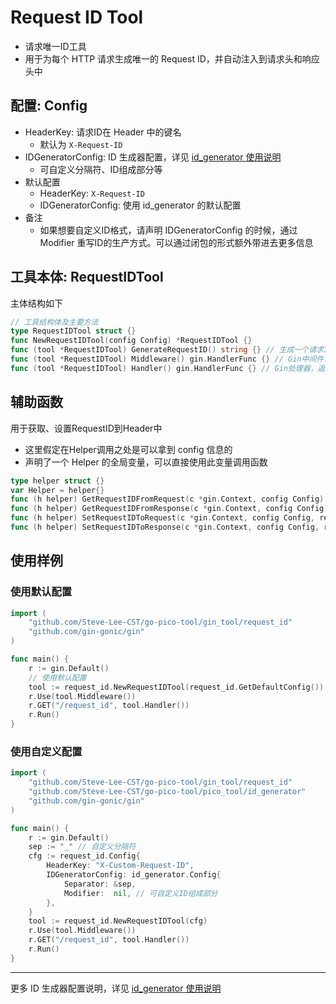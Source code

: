 # Request ID Tool

- 请求唯一ID工具
- 用于为每个 HTTP 请求生成唯一的 Request ID，并自动注入到请求头和响应头中

## 配置: Config

- HeaderKey: 请求ID在 Header 中的键名
    - 默认为 `X-Request-ID`
- IDGeneratorConfig: ID 生成器配置，详见 [id_generator 使用说明](../../pico_tool/id_generator/_readme.cn.md)
    - 可自定义分隔符、ID组成部分等
- 默认配置
    - HeaderKey: `X-Request-ID`
    - IDGeneratorConfig: 使用 id_generator 的默认配置
- 备注
    - 如果想要自定义ID格式，请声明 IDGeneratorConfig 的时候，通过 Modifier 重写ID的生产方式。可以通过闭包的形式额外带进去更多信息

## 工具本体: RequestIDTool

主体结构如下
```go
// 工具结构体及主要方法
type RequestIDTool struct {}
func NewRequestIDTool(config Config) *RequestIDTool {}
func (tool *RequestIDTool) GenerateRequestID() string {} // 生成一个请求ID
func (tool *RequestIDTool) Middleware() gin.HandlerFunc {} // Gin中间件，自动处理Request ID
func (tool *RequestIDTool) Handler() gin.HandlerFunc {} // Gin处理器，返回新的Request ID
```

## 辅助函数

用于获取、设置RequestID到Header中
- 这里假定在Helper调用之处是可以拿到 config 信息的
- 声明了一个 Helper 的全局变量，可以直接使用此变量调用函数

```go
type helper struct {}
var Helper = helper{}
func (h helper) GetRequestIDFromRequest(c *gin.Context, config Config) (string, bool) // 从 Request 的 Header 中获取 RequestID
func (h helper) GetRequestIDFromResponse(c *gin.Context, config Config) (string, bool) // 从 Response 的 Header 中 获取 RequestID
func (h helper) SetRequestIDToRequest(c *gin.Context, config Config, requestID string) // 向 Request 的 Header 中 写入 RequestID
func (h helper) SetRequestIDToResponse(c *gin.Context, config Config, requestID string) // 向 Response 的 Header 中 写入 RequestID
```

## 使用样例

### 使用默认配置

```go
import (
    "github.com/Steve-Lee-CST/go-pico-tool/gin_tool/request_id"
    "github.com/gin-gonic/gin"
)

func main() {
    r := gin.Default()
    // 使用默认配置
    tool := request_id.NewRequestIDTool(request_id.GetDefaultConfig())
    r.Use(tool.Middleware())
    r.GET("/request_id", tool.Handler())
    r.Run()
}
```

### 使用自定义配置

```go
import (
    "github.com/Steve-Lee-CST/go-pico-tool/gin_tool/request_id"
    "github.com/Steve-Lee-CST/go-pico-tool/pico_tool/id_generator"
    "github.com/gin-gonic/gin"
)

func main() {
    r := gin.Default()
    sep := "_" // 自定义分隔符
    cfg := request_id.Config{
        HeaderKey: "X-Custom-Request-ID",
        IDGeneratorConfig: id_generator.Config{
            Separator: &sep,
            Modifier:  nil, // 可自定义ID组成部分
        },
    }
    tool := request_id.NewRequestIDTool(cfg)
    r.Use(tool.Middleware())
    r.GET("/request_id", tool.Handler())
    r.Run()
}
```

---

更多 ID 生成器配置说明，详见 [id_generator 使用说明](../../pico_tool/id_generator/_readme.cn.md)

